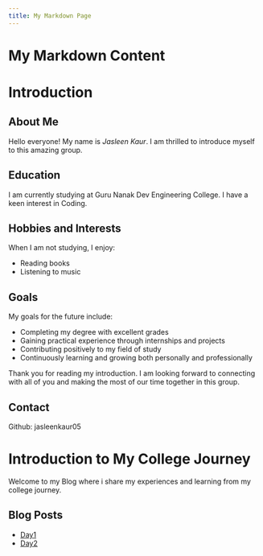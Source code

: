 ```yaml
---
title: My Markdown Page
---
```


# My Markdown Content

# Introduction

## About Me
Hello everyone! My name is *Jasleen Kaur*. I am thrilled to introduce myself to this amazing group. 

## Education
I am currently studying at Guru Nanak Dev Engineering College. I have a keen interest in Coding.

## Hobbies and Interests
When I am not studying, I enjoy:
- Reading books
- Listening to music

## Goals
My goals for the future include:
- Completing my degree with excellent grades
- Gaining practical experience through internships and projects
- Contributing positively to my field of study
- Continuously learning and growing both personally and professionally

Thank you for reading my introduction. I am looking forward to connecting with all of you and making the most of our time together in this group.

## Contact
Github: jasleenkaur05
 
# Introduction to My College Journey
Welcome to my Blog where i share my experiences and learning from my college journey.

## Blog Posts
- [Day1](Day1.md)
- [Day2](Day2.md)